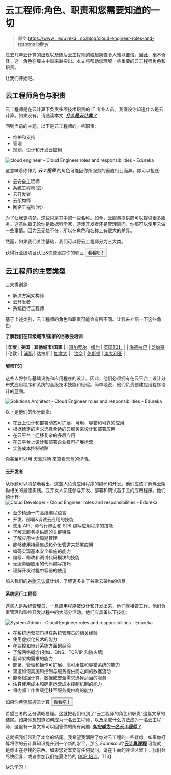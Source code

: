 # 云工程师:角色、职责和您需要知道的一切

> 原文:[https://www . edu reka . co/blog/cloud-engineer-roles-and-respons ibility/](https://www.edureka.co/blog/cloud-engineer-roles-and-responsibilities/)

过去几年云计算的出现以及随后云工程师的崛起简直令人难以置信。因此，毫不奇怪，这一角色在雇主中越来越突出。本文将帮助您理解一些重要的云工程师角色和职责。

让我们开始吧。

## **云工程师角色与职责**

云工程师是在云计算下负责多项技术职责的 IT 专业人员。我假设你知道什么是云计算。如果没有，请通读本文: [***什么是云计算？***](https://www.edureka.co/blog/what-is-cloud-computing/)

回到当前的主题，以下是云工程师的一些职责:

*   维护和支持
*   管理
*   规划、设计和开发云应用

![cloud engineer - Cloud Engineer roles and responsibilities - Edureka](../Images/d18d73bdd7a845843ca67e333201dbc0.png)

这意味着你作为 ***云工程师*** 的角色可能因你所服务的垂直行业而异。你可以担任:

*   云安全工程师
*   系统工程师(云)
*   云开发者
*   云架构师
*   网络工程师(云)

为了让我更清楚，这些只是其中的一些名称。如今，云服务提供商可以提供很多服务。这意味着无论你是数据科学家、游戏开发者还是管理顾问，你都可以使用云做一些事情。因为云无处不在，所以在角色和名称上有很大的差异。

然而，如果我们关注基础，我们可以将云工程师分为三大类。

获得行业级项目认证&快速跟踪你的职业 [<button>看看吧！</button>](https://www.edureka.co/masters-program/cloud-architect-training)

## **云工程师的主要类型**

三大类别是:

*   解决方案架构师
*   云开发者
*   系统运行工程师

基于上述类别，云工程师的角色和职责可能会有所不同。让我来介绍一下这些角色:

**了解我们在顶级城市/国家的谷歌云培训**

| **印度** | **美国** | **其他城市/国家** |
| [班加罗尔](https://www.edureka.co/google-cloud-architect-certification-training-bangalore) | [纽约](https://www.edureka.co/google-cloud-architect-certification-training-new-york-city) | [英国T3】](https://www.edureka.co/google-cloud-architect-certification-training-uk) |
| [海德拉巴](https://www.edureka.co/google-cloud-architect-certification-training-hyderabad) | [芝加哥](https://www.edureka.co/google-cloud-architect-certification-training-chicago) | 伦敦 |
| [浦那](https://www.edureka.co/google-cloud-architect-certification-training-pune) | 达拉斯 | [加拿大](https://www.edureka.co/google-cloud-architect-certification-training-canada) |
| [钦奈](https://www.edureka.co/google-cloud-architect-certification-training-chennai) | [休斯顿](https://www.edureka.co/google-cloud-architect-certification-training-houston) | [澳大利亚](https://www.edureka.co/google-cloud-architect-certification-training-australia) |

#### **解师**T5】

这些人将参与基础设施和应用程序的设计。因此，他们必须拥有在云平台上设计分布式应用程序和系统的高级技术技能和经验。简单地说，他们负责创建应用程序设计的蓝图。

![Solutions Architect - Cloud Engineer roles and responsibilities - Edureka](../Images/a7f3e97402963aa8cfb3cbc426ad9736.png)

以下是他们的部分职责:

*   在云上设计和部署动态可扩展、可用、容错和可靠的应用
*   根据给定的需求选择合适的云服务来设计和部署应用
*   在云平台上迁移复杂的多层应用
*   在云平台上设计和部署企业级可扩展运营
*   实施成本控制战略

你甚至可以用 [天蓝球场](https://www.edureka.co/masters-program/azure-cloud-engineer-certification-training) 来查看天蓝的详情。

#### **云开发者**

从标题可以清楚地看出，这些人负责应用程序的编码和开发。他们应该了解与云架构相关的最佳实践。云开发人员还参与开发、部署和调试基于云的应用程序。他们预计有: ![Cloud Developer - Cloud Engineer roles and responsibilities - Edureka](../Images/bbbd8c8ad4c3dcdaca2f18723b0d4ea6.png)

*   至少精通一门高级编程语言
*   开发、部署&调试云应用的技能
*   使用 API、命令行界面和 SDK 编写应用程序的技能
*   了解云服务提供商的关键特性
*   了解应用生命周期管理
*   能够使用持续集成和分发管道来部署应用
*   编码实现基本安全措施的能力
*   编写、修改和调试代码模块的技能
*   无服务器应用的代码编写技巧
*   理解开发过程中容器的使用

加入我们的[谷歌云认证](https://www.edureka.co/google-cloud-architect-certification-training)计划，了解更多关于谷歌云架构的信息。

#### **系统运行工程师**

这些人是系统管理员，一旦应用程序被设计和开发出来，他们就接管工作。他们负责管理和监控开发过程中的大部分活动。他们应具备以下技能:

![System Admin - Cloud Engineer roles and responsibilities - Edureka](../Images/e17bed7a910b058ccbaa15f758b667ed.png)

*   在系统运营部门担任系统管理员的相关经验
*   使用虚拟化技术的能力
*   在监控和审计系统方面的经验
*   了解网络概念(例如，DNS、TCP/IP 和防火墙)
*   翻译架构需求的能力
*   部署、管理和操作可扩展、高可用性和容错系统的能力
*   知道如何实施和控制与服务提供商之间的数据流动
*   能够根据计算、数据或安全需求选择适当的服务
*   估算使用成本和确定运营成本控制机制的能力
*   将内部工作负载迁移至服务提供商的能力

如果你希望掌握云计算 [<button>看看吧！</button>](https://www.edureka.co/masters-program/cloud-architect-training)

希望三者的区分清晰易懂。这就把我们带到了“云工程师的角色和职责”这篇文章的结尾。如果你想知道如何成为一名云工程师，以及采取什么方法成为一名云工程师，这里有一篇文章可以回答你的所有问题: [***如何成为一名云工程师？***](https://www.edureka.co/blog/how-to-become-a-cloud-engineer/)

这就把我们带到了本文的结尾。我希望我消除了你对云工程的一些疑虑。如果你打算将你的云计算知识提升到一个新的水平，那么 *Edureka 的* [**云计算课程**](https://www.edureka.co/masters-program/cloud-architect-training) 可能就是你正在寻找的东西。如果您对本文有任何疑问，请在下面的评论区留下，我们会尽快回复，或者参加我们在夏洛特的 [GCP 培训](https://www.edureka.co/google-cloud-architect-certification-training-charlotte)。T13】

快乐学习！